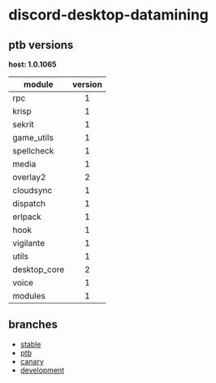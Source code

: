 # discord-desktop-datamining

## ptb versions

**host: 1.0.1065**

| module | version |
| ------ | :-----: |
| rpc | 1 |
| krisp | 1 |
| sekrit | 1 |
| game_utils | 1 |
| spellcheck | 1 |
| media | 1 |
| overlay2 | 2 |
| cloudsync | 1 |
| dispatch | 1 |
| erlpack | 1 |
| hook | 1 |
| vigilante | 1 |
| utils | 1 |
| desktop_core | 2 |
| voice | 1 |
| modules | 1 |

## branches

- [stable](https://github.com/OpenAsar/discord-desktop-datamining/tree/stable)
- [ptb](https://github.com/OpenAsar/discord-desktop-datamining/tree/ptb)
- [canary](https://github.com/OpenAsar/discord-desktop-datamining/tree/canary)
- [development](https://github.com/OpenAsar/discord-desktop-datamining/tree/development)